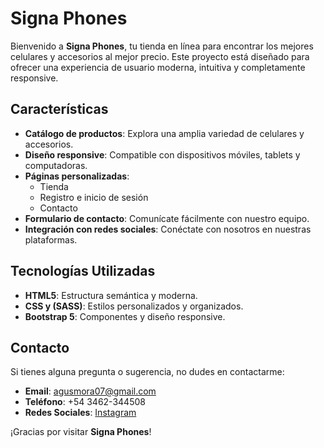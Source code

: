 # Signa Phones

Bienvenido a **Signa Phones**, tu tienda en línea para encontrar los mejores celulares y accesorios al mejor precio. Este proyecto está diseñado para ofrecer una experiencia de usuario moderna, intuitiva y completamente responsive.

## Características

- **Catálogo de productos**: Explora una amplia variedad de celulares y accesorios.
- **Diseño responsive**: Compatible con dispositivos móviles, tablets y computadoras.
- **Páginas personalizadas**:
  - Tienda
  - Registro e inicio de sesión
  - Contacto
- **Formulario de contacto**: Comunícate fácilmente con nuestro equipo.
- **Integración con redes sociales**: Conéctate con nosotros en nuestras plataformas.

## Tecnologías Utilizadas

- **HTML5**: Estructura semántica y moderna.
- **CSS y (SASS)**: Estilos personalizados y organizados.
- **Bootstrap 5**: Componentes y diseño responsive.

## Contacto

Si tienes alguna pregunta o sugerencia, no dudes en contactarme:

- **Email**: agusmora07@gmail.com
- **Teléfono**: +54 3462-344508
- **Redes Sociales**: [Instagram](https://instagram.com/tinoagusss) 

¡Gracias por visitar **Signa Phones**!
